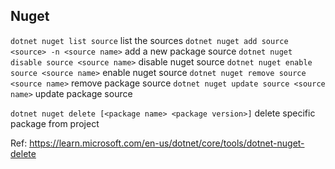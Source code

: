 ## Nuget
``dotnet nuget list source`` list the sources
``dotnet nuget add source <source> -n <source name>`` add a new package source
``dotnet nuget disable source <source name>`` disable nuget source
``dotnet nuget enable source <source name>`` enable nuget source
``dotnet nuget remove source <source name>`` remove package source
``dotnet nuget update source <source name>`` update package source

``dotnet nuget delete [<package name> <package version>]`` delete specific package from project

Ref: https://learn.microsoft.com/en-us/dotnet/core/tools/dotnet-nuget-delete
